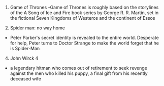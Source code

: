 1. Game of Thrones
 -Game of Thrones is roughly based on the storylines of the A Song of Ice and Fire book series by George R. R. Martin, set in the fictional Seven Kingdoms of Westeros and the continent of Essos
   
3. Spider man: no way home
- Peter Parker's secret identity is revealed to the entire world. Desperate for help, Peter turns to Doctor Strange to make the world forget that he is Spider-Man
   
4. John Wirck 4
- a legendary hitman who comes out of retirement to seek revenge against the men who killed his puppy, a final gift from his recently deceased wife

